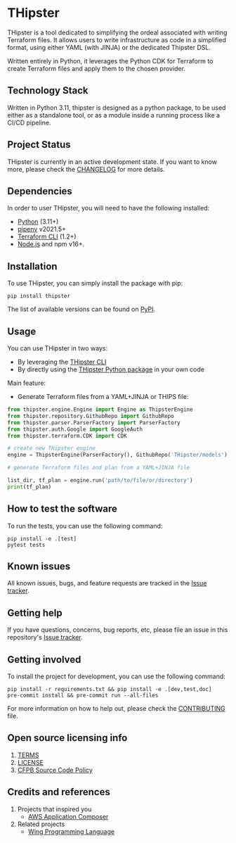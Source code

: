 # THipster

THipster is a tool dedicated to simplifying the ordeal associated with writing Terraform files.
It allows users to write infrastructure as code in a simplified format, using either YAML (with JINJA) or the dedicated Thipster DSL.

Written entirely in Python, it leverages the Python CDK for Terraform to create Terraform files and apply them to the chosen provider.

## Technology Stack
Written in Python 3.11, thipster is designed as a python package, to be used either as a standalone tool, or as a module inside a running process like a CI/CD pipeline.

## Project Status
THipster is currently in an active development state. If you want to know more, please check the [CHANGELOG](CHANGELOG.md) for more details.

## Dependencies

In order to user THipster, you will need to have the following installed:
- [Python](https://www.python.org/downloads/) (3.11+)
- [pipenv](https://pipenv.pypa.io/en/latest/) v2021.5+
- [Terraform CLI](https://developer.hashicorp.com/terraform/tutorials/aws-get-started/install-cli) (1.2+)
- [Node.js](https://nodejs.org/) and npm v16+.

## Installation

To use THipster, you can simply install the package with pip:

```console
pip install thipster
```

The list of available versions can be found on [PyPI](https://pypi.org/project/thipster/).

## Usage

You can use THipster in two ways:
- By leveraging the [THipster CLI](https://github.com/THipster/THipster-cli)
- By directly using the [THipster Python package](https://pypi.org/project/thipster/) in your own code

Main feature:
- Generate Terraform files from a YAML+JINJA or THIPS file:
```python
from thipster.engine.Engine import Engine as ThipsterEngine
from thipster.repository.GithubRepo import GithubRepo
from thipster.parser.ParserFactory import ParserFactory
from thipster.auth.Google import GoogleAuth
from thipster.terraform.CDK import CDK

# create new THipster engine
engine = ThipsterEngine(ParserFactory(), GithubRepo('THipster/models'), GoogleAuth, CDK())

# generate Terraform files and plan from a YAML+JINJA file

list_dir, tf_plan = engine.run('path/to/file/or/directory')
print(tf_plan)
```

## How to test the software

To run the tests, you can use the following command:

```console
pip install -e .[test]
pytest tests
```

## Known issues

All known issues, bugs, and feature requests are tracked in the [Issue tracker](https://github.com/THipster/THipster/issues).

## Getting help

If you have questions, concerns, bug reports, etc, please file an issue in this repository's [Issue tracker](https://github.com/THipster/THipster/issues).

## Getting involved

To install the project for development, you can use the following command:

```console
pip install -r requirements.txt && pip install -e .[dev,test,doc]
pre-commit install && pre-commit run --all-files
```

For more information on how to help out, please check the [CONTRIBUTING](CONTRIBUTING.md) file.

## Open source licensing info
1. [TERMS](TERMS.md)
2. [LICENSE](LICENSE)
3. [CFPB Source Code Policy](https://github.com/cfpb/source-code-policy/)

## Credits and references

1. Projects that inspired you
    - [AWS Application Composer](https://aws.amazon.com/application-composer/?nc1=h_ls)
2. Related projects
    - [Wing Programming Language](https://www.winglang.io/)
